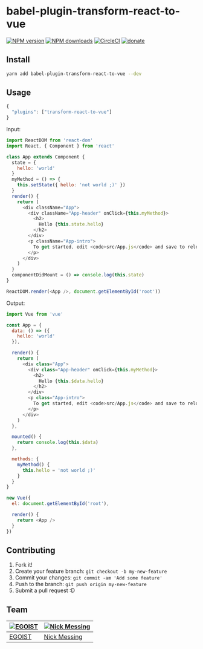 # babel-plugin-transform-react-to-vue

[![NPM version](https://img.shields.io/npm/v/babel-plugin-transform-react-to-vue.svg?style=flat)](https://npmjs.com/package/babel-plugin-transform-react-to-vue) [![NPM downloads](https://img.shields.io/npm/dm/babel-plugin-transform-react-to-vue.svg?style=flat)](https://npmjs.com/package/babel-plugin-transform-react-to-vue) [![CircleCI](https://circleci.com/gh/vueact/babel-plugin-transform-react-to-vue/tree/master.svg?style=shield)](https://circleci.com/gh/vueact/babel-plugin-transform-react-to-vue/tree/master)  [![donate](https://img.shields.io/badge/$-donate-ff69b4.svg?maxAge=2592000&style=flat)](https://github.com/egoist/donate)

## Install

```bash
yarn add babel-plugin-transform-react-to-vue --dev
```

## Usage

```js
{
  "plugins": ["transform-react-to-vue"]
}
```

Input:

```js
import ReactDOM from 'react-dom'
import React, { Component } from 'react'

class App extends Component {
  state = {
    hello: 'world'
  }
  myMethod = () => {
    this.setState({ hello: 'not world ;)' })
  }
  render() {
    return (
      <div className="App">
        <div className="App-header" onClick={this.myMethod}>
          <h2>
            Hello {this.state.hello}
          </h2>
        </div>
        <p className="App-intro">
          To get started, edit <code>src/App.js</code> and save to reload.
        </p>
      </div>
    )
  }
  componentDidMount = () => console.log(this.state)
}

ReactDOM.render(<App />, document.getElementById('root'))
```

Output:

```js
import Vue from 'vue'

const App = {
  data: () => ({
    hello: 'world'
  }),

  render() {
    return (
      <div class="App">
        <div class="App-header" onClick={this.myMethod}>
          <h2>
            Hello {this.$data.hello}
          </h2>
        </div>
        <p class="App-intro">
          To get started, edit <code>src/App.js</code> and save to reload.
        </p>
      </div>
    )
  },

  mounted() {
    return console.log(this.$data)
  },

  methods: {
    myMethod() {
      this.hello = 'not world ;)'
    }
  }
}

new Vue({
  el: document.getElementById('root'),

  render() {
    return <App />
  }
})
```

## Contributing

1. Fork it!
2. Create your feature branch: `git checkout -b my-new-feature`
3. Commit your changes: `git commit -am 'Add some feature'`
4. Push to the branch: `git push origin my-new-feature`
5. Submit a pull request :D


## Team

[![EGOIST](https://github.com/egoist.png?size=100)](https://github.com/egoist) | [![Nick Messing](https://github.com/nickmessing.png?size=100)](https://github.com/nickmessing)
---|---
[EGOIST](http://github.com/egoist) | [Nick Messing](https://github.com/nickmessing)
